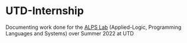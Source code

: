 # UTD-Internship
Documenting work done for the [ALPS Lab](https://personal.utdallas.edu/~gupta/labpage/) (Applied-Logic, Programming Languages and Systems) over Summer 2022 at UTD
